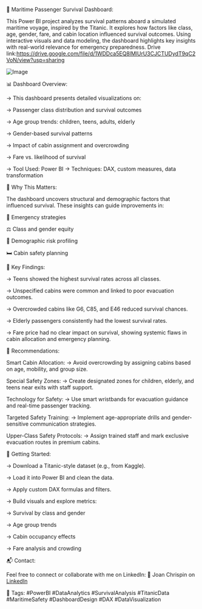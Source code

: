 🚢 Maritime Passenger Survival Dashboard:

This Power BI project analyzes survival patterns aboard a simulated maritime voyage, inspired by the Titanic. It explores how factors like class, age, gender, fare, and cabin location influenced survival outcomes. Using interactive visuals and data modeling, the dashboard highlights key insights with real-world relevance for emergency preparedness.
Drive link:https://drive.google.com/file/d/1WDDca5EQ8lMlUrU3CJCTUDydT9qC2VoN/view?usp=sharing

![Image](https://github.com/user-attachments/assets/5a8c4146-4298-4a7f-bd09-a56d9f4a5db8)

📊 Dashboard Overview:

-> This dashboard presents detailed visualizations on:

-> Passenger class distribution and survival outcomes

-> Age group trends: children, teens, adults, elderly

-> Gender-based survival patterns

-> Impact of cabin assignment and overcrowding

-> Fare vs. likelihood of survival

-> Tool Used: Power BI
-> Techniques: DAX, custom measures, data transformation

🎯 Why This Matters:

The dashboard uncovers structural and demographic factors that influenced survival. These insights can guide improvements in:

🚨 Emergency strategies

⚖️ Class and gender equity

🧓 Demographic risk profiling

🛏️ Cabin safety planning

🔎 Key Findings:

-> Teens showed the highest survival rates across all classes.

-> Unspecified cabins were common and linked to poor evacuation outcomes.

-> Overcrowded cabins like G6, C85, and E46 reduced survival chances.

-> Elderly passengers consistently had the lowest survival rates.

-> Fare price had no clear impact on survival, showing systemic flaws in cabin allocation and emergency planning.

📌 Recommendations:

Smart Cabin Allocation:
-> Avoid overcrowding by assigning cabins based on age, mobility, and group size.

Special Safety Zones:
-> Create designated zones for children, elderly, and teens near exits with staff support.

Technology for Safety:
-> Use smart wristbands for evacuation guidance and real-time passenger tracking.

Targeted Safety Training:
-> Implement age-appropriate drills and gender-sensitive communication strategies.

Upper-Class Safety Protocols:
-> Assign trained staff and mark exclusive evacuation routes in premium cabins.

🧰 Getting Started:

-> Download a Titanic-style dataset (e.g., from Kaggle).

-> Load it into Power BI and clean the data.

-> Apply custom DAX formulas and filters.

-> Build visuals and explore metrics:

-> Survival by class and gender

-> Age group trends

-> Cabin occupancy effects

-> Fare analysis and crowding

📬 Contact:

Feel free to connect or collaborate with me on LinkedIn:
🔗 Joan Chrispin on [LinkedIn](https://www.linkedin.com/in/joan-chrispin/)

🔖 Tags:
#PowerBI #DataAnalytics #SurvivalAnalysis #TitanicData #MaritimeSafety #DashboardDesign #DAX #DataVisualization

